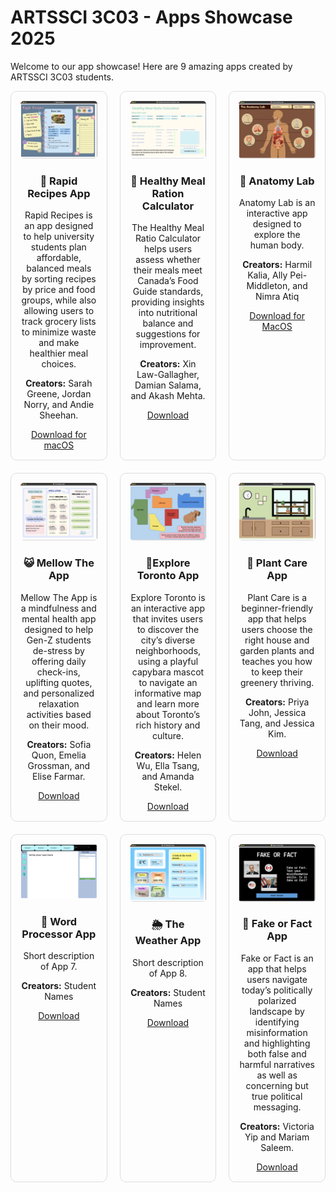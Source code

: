 # ARTSSCI 3C03 - Apps Showcase 2025

Welcome to our app showcase! Here are 9 amazing apps created by ARTSSCI 3C03 students.

<style>
  .app-grid {
    display: grid;
    grid-template-columns: repeat(3, 1fr);
    gap: 20px;
  }
  .app-card {
    border: 1px solid #ddd;
    border-radius: 10px;
    padding: 15px;
    text-align: center;
  }
  .app-card img {
    width: 100%;
    max-height: 150px;
    object-fit: cover;
    border-radius: 5px;
  }
</style>

<div class="app-grid">
  
  <div class="app-card">
    <img src="images/app1.png" alt="App 1">
    <h3>🥕 Rapid Recipes App</h3>
    <p>Rapid Recipes is an app designed to help university students plan affordable, balanced meals by sorting recipes by price and food groups, while also allowing users to track grocery lists to minimize waste and make healthier meal choices.</p>
    <p><strong>Creators:</strong> Sarah Greene, Jordan Norry, and Andie Sheehan.</p>
    <a href="app1-download-link" target="_blank">Download for macOS</a>
  </div>

  <div class="app-card">
    <img src="images/app2.png" alt="App 2">
    <h3>🥗 Healthy Meal Ration Calculator</h3>
    <p>The Healthy Meal Ratio Calculator helps users assess whether their meals meet Canada’s Food Guide standards, providing insights into nutritional balance and suggestions for improvement.</p>
    <p><strong>Creators:</strong> Xin Law-Gallagher, Damian Salama, and Akash Mehta.</p>
    <a href="app2-download-link" target="_blank">Download</a>
  </div>

  <div class="app-card">
    <img src="images/app3.png" alt="App 3">
    <h3>🧠 Anatomy Lab</h3>
    <p>Anatomy Lab is an interactive app designed to explore the human body.</p>
    <p><strong>Creators:</strong> Harmil Kalia, Ally Pei-Middleton, and Nimra Atiq</p>
    <a href="https://mcmasteru365-my.sharepoint.com/:u:/g/personal/navarrol_mcmaster_ca/EQ3YscxWEwdJgLI4sd5PIH4B5dAGOeHQ4B5eJlWzSE19mg?e=taudje" target="_blank">Download for MacOS</a>
  </div>

  <div class="app-card">
    <img src="images/app4.png" alt="App 4">
    <h3>😺 Mellow The App</h3>
    <p>Mellow The App is a mindfulness and mental health app designed to help Gen-Z students de-stress by offering daily check-ins, uplifting quotes, and personalized relaxation activities based on their mood.</p>
    <p><strong>Creators:</strong> Sofia Quon, Emelia Grossman, and Elise Farmar.</p>
    <a href="app4-download-link" target="_blank">Download</a>
  </div>

  <div class="app-card">
    <img src="images/app5.png" alt="App 5">
    <h3>📍Explore Toronto App</h3>
    <p>Explore Toronto is an interactive app that invites users to discover the city’s diverse neighborhoods, using a playful capybara mascot to navigate an informative map and learn more about Toronto’s rich history and culture.</p>
    <p><strong>Creators:</strong> Helen Wu, Ella Tsang, and Amanda Stekel.</p>
    <a href="app5-download-link" target="_blank">Download</a>
  </div>

  <div class="app-card">
    <img src="images/app6.png" alt="App 6">
    <h3>🌱 Plant Care App</h3>
    <p>Plant Care is a beginner-friendly app that helps users choose the right house and garden plants and teaches you how to keep their greenery thriving.</p>
    <p><strong>Creators:</strong> Priya John, Jessica Tang, and Jessica Kim.</p>
    <a href="app6-download-link" target="_blank">Download</a>
  </div>

  <div class="app-card">
    <img src="images/app7.png" alt="App 7">
    <h3>📝 Word Processor App</h3>
    <p>Short description of App 7.</p>
    <p><strong>Creators:</strong> Student Names</p>
    <a href="app7-download-link" target="_blank">Download</a>
  </div>

  <div class="app-card">
    <img src="images/app8.png" alt="App 8">
    <h3>🌦️ The Weather App</h3>
    <p>Short description of App 8.</p>
    <p><strong>Creators:</strong> Student Names</p>
    <a href="app8-download-link" target="_blank">Download</a>
  </div>

  <div class="app-card">
    <img src="images/app9.png" alt="App 9">
    <h3>🧐 Fake or Fact App</h3>
    <p>Fake or Fact is an app that helps users navigate today’s politically polarized landscape by identifying misinformation and highlighting both false and harmful narratives as well as concerning but true political messaging.</p>
    <p><strong>Creators:</strong> Victoria Yip	and Mariam Saleem.</p>
    <a href="app9-download-link" target="_blank">Download</a>
  </div>

</div>

